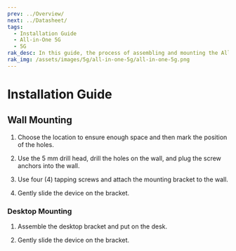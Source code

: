 ```yaml
---
prev: ../Overview/
next: ../Datasheet/
tags:
  - Installation Guide
  - All-in-One 5G
  - 5G
rak_desc: In this guide, the process of assembling and mounting the All-in-One 5G will be shown step-by-step. Strict adherence to the steps guarantees a secured and durable outdoor casing.
rak_img: /assets/images/5g/all-in-one-5g/all-in-one-5g.png
---
```


# Installation Guide

## Wall Mounting

1. Choose the location to ensure enough space and then mark the position of the holes.

<rk-img
  src="/assets/images/5g/all-in-one-5g/installation-guide/choose-location.png"
  width="60%"
  caption="Marking the holes and spaces"
/>

2. Use the 5&nbsp;mm drill head, drill the holes on the wall, and plug the screw anchors into the wall.

<rk-img
  src="/assets/images/5g/all-in-one-5g/installation-guide/drill-install.png"
  width="60%"
  caption="Drilling holes and installing the anchors"
/>

3. Use four (4) tapping screws and attach the mounting bracket to the wall.

<rk-img
  src="/assets/images/5g/all-in-one-5g/installation-guide/wall-bracket.png"
  width="50%"
  caption="Installing the bracket on the wall"
/>

4. Gently slide the device on the bracket.

<rk-img
  src="/assets/images/5g/all-in-one-5g/installation-guide/attach-device.png"
  width="50%"
  caption="Attaching the device"
/>

### Desktop Mounting

1. Assemble the desktop bracket and put on the desk.

<rk-img
  src="/assets/images/5g/all-in-one-5g/installation-guide/assemble-bracket.png"
  width="60%"
  caption="Assembling the desktop bracket"
/>

2. Gently slide the device on the bracket.

<rk-img
  src="/assets/images/5g/all-in-one-5g/installation-guide/slide-the-device.png"
  width="40%"
  caption="Attaching the device"
/>